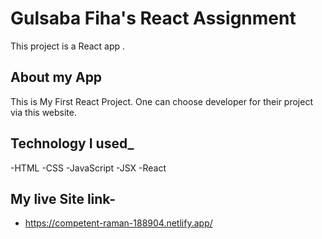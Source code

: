 # Gulsaba Fiha's React Assignment

This project is a React app .

## About my App

This is My First React Project. One can choose developer for their project via this website.

## Technology I used_
 -HTML
 -CSS
 -JavaScript
 -JSX
 -React

## My live Site link-
-   https://competent-raman-188904.netlify.app/